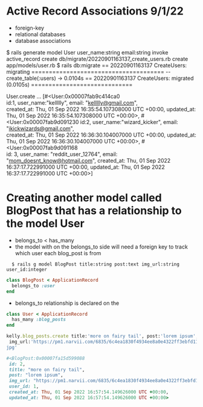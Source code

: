 # Active Record Associations 9/1/22

- foreign-key
- relational databases
- database associations 

 $ rails generate model User user_name:string email:string 
      invoke  active_record
      create    db/migrate/20220901163137_create_users.rb
      create    app/models/user.rb
 $ rails db:migrate 
== 20220901163137 CreateUsers: migrating ======================================
-- create_table(:users)
   -> 0.0104s
== 20220901163137 CreateUsers: migrated (0.0105s) =============================


User.create ...
[#<User:0x00007fab9c414ca0    
  id:1,                                    user_name:"kellllly",                    email: "kellllly@gmail.com",                              
  created_at: Thu, 01 Sep 2022 16:35:54.107308000 UTC +00:00,
  updated_at: Thu, 01 Sep 2022 16:35:54.107308000 UTC +00:00>,
 #<User:0x00007fab9d091230 
  id:2,                                    user_name:"wizard_kicker",               email: "ikickwizards@gmail.com",                          
  created_at: Thu, 01 Sep 2022 16:36:30.104007000 UTC +00:00,
  updated_at: Thu, 01 Sep 2022 16:36:30.104007000 UTC +00:00>,
 #<User:0x00007fab9d091168                 
  id: 3,
  user_name: "reddit_user_12764",
  email: "mom_doesnt_know@hotmail.com",
  created_at: Thu, 01 Sep 2022 16:37:17.722991000 UTC +00:00,
  updated_at: Thu, 01 Sep 2022 16:37:17.722991000 UTC +00:00>] 

# Creating another model called BlogPost that has a relationship to the model User
  - belongs_to < has_many
  - the model with on the belongs_to side will need a foreign key to track which user each blog_post is from
```
  $ rails g model BlogPost title:string post:text img_url:string user_id:integer
```

```ruby
class BlogPost < ApplicationRecord
  belongs_to :user
end
```
- belongs_to relationship is declared on the 
```ruby
class User < ApplicationRecord
  has_many :blog_posts
end
```

```ruby
kelly.blog_posts.create title:'more on fairy tail', post:'lorem ipsum',
 img_url:'https://pm1.narvii.com/6835/6c4ea1830f4934ee8a0e4322ff3ebfd119ea7d14v2_hq.
jpg'

#<BlogPost:0x00007fa15d599088   
 id: 2,       
 title: "more on fairy tail",     
 post: "lorem ipsum",   
 img_url: "https://pm1.narvii.com/6835/6c4ea1830f4934ee8a0e4322ff3ebfd119ea7d14v2_hq.jpg",
 user_id: 1,
 created_at: Thu, 01 Sep 2022 16:57:54.149626000 UTC +00:00,
 updated_at: Thu, 01 Sep 2022 16:57:54.149626000 UTC +00:00> 
```
